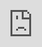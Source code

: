 <div style="position: absolute; left: 0; right: 0; top: 0; bottom: 0;">
    <iframe style="position: absolute; width: 100%; height: 100%; border: 0;" src="https://staging-docs.duckietown.com/daffy/course-intro-to-drones/localization-and-slam/localization/implementation.html">
    </iframe>
</div>